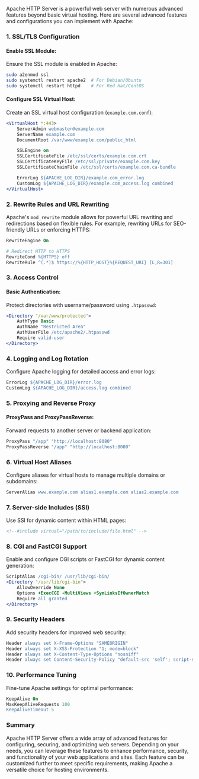 Apache HTTP Server is a powerful web server with numerous advanced features beyond basic virtual hosting. Here are several advanced features and configurations you can implement with Apache:

### 1. **SSL/TLS Configuration**

#### Enable SSL Module:
Ensure the SSL module is enabled in Apache:

```sh
sudo a2enmod ssl
sudo systemctl restart apache2  # For Debian/Ubuntu
sudo systemctl restart httpd    # For Red Hat/CentOS
```

#### Configure SSL Virtual Host:
Create an SSL virtual host configuration (`example.com.conf`):

```apache
<VirtualHost *:443>
    ServerAdmin webmaster@example.com
    ServerName example.com
    DocumentRoot /var/www/example.com/public_html

    SSLEngine on
    SSLCertificateFile /etc/ssl/certs/example.com.crt
    SSLCertificateKeyFile /etc/ssl/private/example.com.key
    SSLCertificateChainFile /etc/ssl/certs/example.com.ca-bundle

    ErrorLog ${APACHE_LOG_DIR}/example.com_error.log
    CustomLog ${APACHE_LOG_DIR}/example.com_access.log combined
</VirtualHost>
```

### 2. **Rewrite Rules and URL Rewriting**

Apache's `mod_rewrite` module allows for powerful URL rewriting and redirections based on flexible rules. For example, rewriting URLs for SEO-friendly URLs or enforcing HTTPS:

```apache
RewriteEngine On

# Redirect HTTP to HTTPS
RewriteCond %{HTTPS} off
RewriteRule ^(.*)$ https://%{HTTP_HOST}%{REQUEST_URI} [L,R=301]
```

### 3. **Access Control**

#### Basic Authentication:
Protect directories with username/password using `.htpasswd`:

```apache
<Directory "/var/www/protected">
    AuthType Basic
    AuthName "Restricted Area"
    AuthUserFile /etc/apache2/.htpasswd
    Require valid-user
</Directory>
```

### 4. **Logging and Log Rotation**

Configure Apache logging for detailed access and error logs:

```apache
ErrorLog ${APACHE_LOG_DIR}/error.log
CustomLog ${APACHE_LOG_DIR}/access.log combined
```

### 5. **Proxying and Reverse Proxy**

#### ProxyPass and ProxyPassReverse:
Forward requests to another server or backend application:

```apache
ProxyPass "/app" "http://localhost:8080"
ProxyPassReverse "/app" "http://localhost:8080"
```

### 6. **Virtual Host Aliases**

Configure aliases for virtual hosts to manage multiple domains or subdomains:

```apache
ServerAlias www.example.com alias1.example.com alias2.example.com
```

### 7. **Server-side Includes (SSI)**

Use SSI for dynamic content within HTML pages:

```html
<!--#include virtual="/path/to/include/file.html" -->
```

### 8. **CGI and FastCGI Support**

Enable and configure CGI scripts or FastCGI for dynamic content generation:

```apache
ScriptAlias /cgi-bin/ /usr/lib/cgi-bin/
<Directory "/usr/lib/cgi-bin">
    AllowOverride None
    Options +ExecCGI -MultiViews +SymLinksIfOwnerMatch
    Require all granted
</Directory>
```

### 9. **Security Headers**

Add security headers for improved web security:

```apache
Header always set X-Frame-Options "SAMEORIGIN"
Header always set X-XSS-Protection "1; mode=block"
Header always set X-Content-Type-Options "nosniff"
Header always set Content-Security-Policy "default-src 'self'; script-src 'self' 'unsafe-inline' 'unsafe-eval';"
```

### 10. **Performance Tuning**

Fine-tune Apache settings for optimal performance:

```apache
KeepAlive On
MaxKeepAliveRequests 100
KeepAliveTimeout 5
```

### Summary

Apache HTTP Server offers a wide array of advanced features for configuring, securing, and optimizing web servers. Depending on your needs, you can leverage these features to enhance performance, security, and functionality of your web applications and sites. Each feature can be customized further to meet specific requirements, making Apache a versatile choice for hosting environments.
